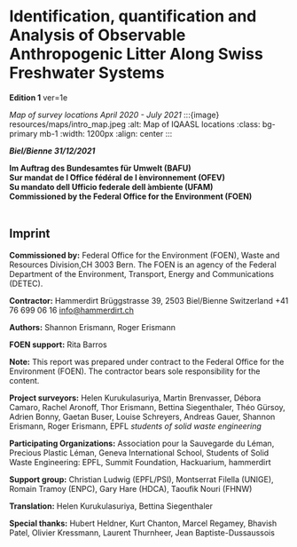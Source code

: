 # Identification, quantification and Analysis of Observable Anthropogenic Litter Along Swiss Freshwater Systems

__Edition 1__ ver=1e

_Map of survey locations April 2020 - July 2021_
:::{image} resources/maps/intro_map.jpeg
:alt: Map of IQAASL locations
:class: bg-primary mb-1
:width: 1200px
:align: center
:::

*__Biel/Bienne 31/12/2021__*

**Im Auftrag des Bundesamtes für Umwelt (BAFU)**  
**Sur mandat de l ́Office fédéral de l ́environnement (OFEV)**  
**Su mandato dell ́Ufficio federale dell ́ambiente (UFAM)**  
**Commissioned by the Federal Office for the Environment (FOEN)** 
<br/><br/>

## Imprint

__Commissioned by:__ Federal Office for the Environment (FOEN), Waste and Resources Division,CH 3003 Bern. The FOEN is an agency of the Federal Department of the Environment, Transport, Energy and Communications (DETEC). 

__Contractor:__ Hammerdirt Brüggstrasse 39, 2503 Biel/Bienne Switzerland +41 76 699 06 16 info@hammerdirt.ch 

__Authors:__ Shannon Erismann, Roger Erismann

__FOEN support:__ Rita Barros

__Note:__ This report was prepared under contract to the Federal Office for the Environment (FOEN). The contractor bears sole responsibility for the content. 

__Project surveyors:__ Helen Kurukulasuriya, Martin Brenvasser, Débora Camaro, Rachel Aronoff, Thor Erismann, Bettina Siegenthaler, Théo Gürsoy, Adrien Bonny, Gaetan Buser, Louise Schreyers, Andreas Gauer, Shannon Erismann, Roger Erismann, EPFL _students of solid waste engineering_

__Participating Organizations:__ Association pour la Sauvegarde du Léman, Precious Plastic Léman, Geneva International School, Students of Solid Waste Engineering: EPFL, Summit Foundation, Hackuarium, hammerdirt

__Support group:__ Christian Ludwig (EPFL/PSI), Montserrat Filella (UNIGE), Romain Tramoy (ENPC), Gary Hare (HDCA), Taoufik Nouri (FHNW)

__Translation:__ Helen Kurukulasuriya, Bettina Siegenthaler 

__Special thanks:__ Hubert Heldner, Kurt Chanton, Marcel Regamey, Bhavish Patel, Olivier Kressmann, Laurent Thurnheer, Jean Baptiste-Dussaussois


